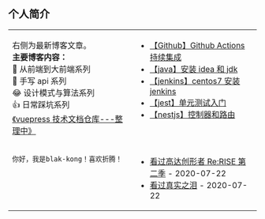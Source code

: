 ## 个人简介

<table>
<tr>
<td valign="top" width="50%">

右侧为最新博客文章。<br/>
**主要博客内容：**<br/>
:muscle: 从前端到大前端系列<br/>
:pill: 手写 api 系列 <br/>
:joy: 设计模式与算法系列 <br/>
:thumbsup: 日常踩坑系列 <br/>
[《vuepress 技术文档仓库---整理中》](https://github.com/blak-kong/vuepress)

<!-- recent_releases starts -->

<!-- recent_releases ends -->

</td>
<td valign="top" width="50%">

<!-- blog starts -->

- <a href='https://www.lzwlook.fun/2020/07/24/%E3%80%90Github%E3%80%91Github%20Actions%E6%8C%81%E7%BB%AD%E9%9B%86%E6%88%90/' target='_blank'>【Github】Github Actions 持续集成</a>
- <a href='https://www.lzwlook.fun/2020/05/29/%E3%80%90java%E3%80%91%E5%AE%89%E8%A3%85idea%E5%92%8Cjdk/' target='_blank'>【java】安装 idea 和 jdk</a>
- <a href='https://www.lzwlook.fun/2020/05/29/%E3%80%90jenkins%E3%80%91centos7%E5%AE%89%E8%A3%85jenkins/' target='_blank'>【jenkins】centos7 安装 jenkins</a>
- <a href='https://www.lzwlook.fun/2020/05/27/%E3%80%90jest%E3%80%91%E5%8D%95%E5%85%83%E6%B5%8B%E8%AF%95%E5%85%A5%E9%97%A8/' target='_blank'>【jest】单元测试入门</a>
- <a href='https://www.lzwlook.fun/2020/05/14/%E3%80%90nestjs%E3%80%91%E6%8E%A7%E5%88%B6%E5%99%A8%E5%92%8C%E8%B7%AF%E7%94%B1/' target='_blank'>【nestjs】控制器和路由</a>
<!-- blog ends -->

</td>
</tr>
<tr>
<td valign="top" width="50%">

<!-- code_time starts -->

```text
你好，我是blak-kong！喜欢折腾！
```

<!-- code_time ends -->

</td>
<td valign="top" width="50%">

<!-- douban starts -->

- <a href='http://movie.douban.com/subject/34979493/' target='_blank'>看过高达创形者 Re:RISE 第二季</a> - 2020-07-22
- <a href='http://movie.douban.com/subject/2377630/' target='_blank'>看过真实之泪</a> - 2020-07-22
<!-- douban ends -->

</td>
  </tr>
  </table>
